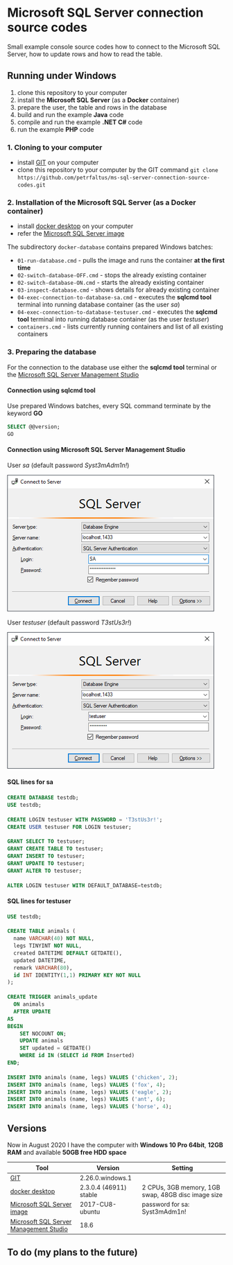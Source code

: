 # Microsoft SQL Server connection source codes
Small example console source codes how to connect to the Microsoft SQL Server, how to update rows and how to read the table.

## Running under Windows
1. clone this repository to your computer
2. install the **Microsoft SQL Server** (as a **Docker** container)
3. prepare the user, the table and rows in the database
4. build and run the example **Java** code
5. compile and run the example **.NET C#** code
6. run the example **PHP** code

### 1. Cloning to your computer
- install [GIT] on your computer
- clone this repository to your computer by the GIT command
  `git clone https://github.com/petrfaltus/ms-sql-server-connection-source-codes.git`

### 2. Installation of the Microsoft SQL Server (as a Docker container)
- install [docker desktop] on your computer
- refer the [Microsoft SQL Server image]

The subdirectory `docker-database` contains prepared Windows batches:
- `01-run-database.cmd` - pulls the image and runs the container **at the first time**
- `02-switch-database-OFF.cmd` - stops the already existing container
- `02-switch-database-ON.cmd` - starts the already existing container
- `03-inspect-database.cmd` - shows details for already existing container
- `04-exec-connection-to-database-sa.cmd` - executes the **sqlcmd tool** terminal into running database container (as the user *sa*)
- `04-exec-connection-to-database-testuser.cmd` - executes the **sqlcmd tool** terminal into running database container (as the user *testuser*)
- `containers.cmd` - lists currently running containers and list of all existing containers

### 3. Preparing the database
For the connection to the database use either the **sqlcmd tool** terminal or the [Microsoft SQL Server Management Studio]

#### Connection using sqlcmd tool
Use prepared Windows batches, every SQL command terminate by the keyword **GO**
```sql
SELECT @@version;
GO
```

#### Connection using Microsoft SQL Server Management Studio
User *sa* (default password *Syst3mAdm1n!*)

![user sa configuration](sql.server.management.studio.sa.png)

User *testuser* (default password *T3stUs3r!*)

![user testuser configuration](sql.server.management.studio.testuser.png)

#### SQL lines for sa
```sql
CREATE DATABASE testdb;
USE testdb;

CREATE LOGIN testuser WITH PASSWORD = 'T3stUs3r!';
CREATE USER testuser FOR LOGIN testuser;

GRANT SELECT TO testuser;
GRANT CREATE TABLE TO testuser;
GRANT INSERT TO testuser;
GRANT UPDATE TO testuser;
GRANT ALTER TO testuser;

ALTER LOGIN testuser WITH DEFAULT_DATABASE=testdb;
```

#### SQL lines for testuser
```sql
USE testdb;

CREATE TABLE animals (
  name VARCHAR(40) NOT NULL,
  legs TINYINT NOT NULL,
  created DATETIME DEFAULT GETDATE(),
  updated DATETIME,
  remark VARCHAR(80),
  id INT IDENTITY(1,1) PRIMARY KEY NOT NULL
);

CREATE TRIGGER animals_update
  ON animals
  AFTER UPDATE
AS 
BEGIN
    SET NOCOUNT ON;
    UPDATE animals
    SET updated = GETDATE()
    WHERE id IN (SELECT id FROM Inserted)
END;

INSERT INTO animals (name, legs) VALUES ('chicken', 2);
INSERT INTO animals (name, legs) VALUES ('fox', 4);
INSERT INTO animals (name, legs) VALUES ('eagle', 2);
INSERT INTO animals (name, legs) VALUES ('ant', 6);
INSERT INTO animals (name, legs) VALUES ('horse', 4);
```

## Versions
Now in August 2020 I have the computer with **Windows 10 Pro 64bit**, **12GB RAM** and available **50GB free HDD space**

| Tool | Version | Setting |
| ------ | ------ | ------ |
| [GIT] | 2.26.0.windows.1 | |
| [docker desktop] | 2.3.0.4 (46911) stable | 2 CPUs, 3GB memory, 1GB swap, 48GB disc image size |
| [Microsoft SQL Server image] | 2017-CU8-ubuntu | password for sa: Syst3mAdm1n! |
| [Microsoft SQL Server Management Studio] | 18.6 | |

## To do (my plans to the future)


[GIT]: <https://git-scm.com>
[docker desktop]: <https://docs.docker.com/desktop/>
[Microsoft SQL Server image]: <https://hub.docker.com/_/microsoft-mssql-server>
[Microsoft SQL Server Management Studio]: <https://docs.microsoft.com/en-us/sql/tools/overview-sql-tools?view=sql-server-ver15>

